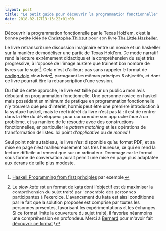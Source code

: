 ```yaml
---
layout: post
title: "Le petit guide pour découvrir la programmation fonctionnelle"
date: 2018-02-17T13:13:22+01:00
---
```


Découvrir la programmation fonctionnelle par le Texas Hold’em, c’est la bonne petite idée de [Christophe Thibaut](https://twitter.com/ToF_) pour son livre [The Little Haskeller](https://leanpub.com/texasholdem-tlh).

Le livre retranscrit une discussion imaginaire entre un novice et un haskeller sur la manière de modéliser une partie de Texas Hold’em. Ce mode narratif rend la lecture extrêmement didactique et la compréhension du sujet très progressive, à l'opposé de l'image austère que trainent bon nombre de livres sur le sujet[^1]. Cela n'est d'ailleurs pas sans rappeler le format de [coding dojo](https://fr.wikipedia.org/wiki/Coding_dojo) _slow kata_[^2], partageant les mêmes principes & objectifs, et dont ce livre pourrait être la retranscription d'une session.

Du fait de cette approche, le livre est taillé pour un public à mon avis débutant en programmation fonctionnelle. Une personne novice en haskell mais possédant un minimum de pratique en programmation fonctionnelle n’y trouvera que peu d'intérêt, hormis peut être une première introduction à la syntaxe haskell, mais le réel intérêt du livre n’est pas là : il est de rentrer dans la tête du développeur pour comprendre son approche face à un problème, et sa manière de le résoudre avec des constructions fonctionnelles, en particulier le _pattern matching_ et les opérations de transformation de listes. Ici point d'_applicative_ ou de _monad_ !

Seul point noir au tableau, le livre n’est disponible qu’au format PDF, et sa mise en page n’est malheureusement pas très heureuse, ce qui en rend la lecture difficile autrement que sur un ordinateur. Dommage car le format sous forme de conversation aurait permit une mise en page plus adaptatée aux écrans de taille plus modeste.

[^1]: [Haskell Programming from first principles](http://haskellbook.com/index.html) par exemple.
[^2]: Le _slow kata_ est un format de [kata](https://fr.wikipedia.org/wiki/Coding_dojo#Kata) dont l'objectif est de maximiser la compréhension du sujet traité par l'ensemble des personnes participantes à l'exercice. L'avancement du kata est ainsi conditionné par le fait que la solution proposée est comprise par toutes les personnes présentes, favorisant les expérimentations et les échanges. Si ce format limite la couverture du sujet traité, il favorise néanmoins une compréhension en profondeur. Merci à [Bernard](https://twitter.com/notarianni) pour m'avoir fait [découvrir ce format](http://lambdada.org) !
